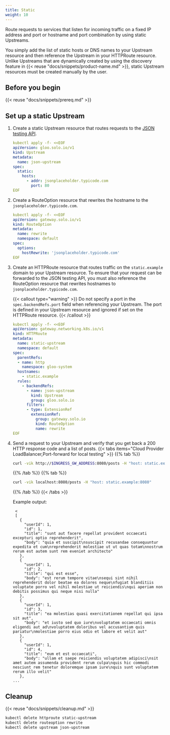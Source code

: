 ```yaml
---
title: Static
weight: 10
---
```


Route requests to services that listen for incoming traffic on a fixed IP address and port or hostname and port combination by using static Upstreams.

You simply add the list of static hosts or DNS names to your Upstream resource and then reference the Upstream in your HTTPRoute resource. Unlike Upstreams that are dynamically created by using the discovery feature in {{< reuse "docs/snippets/product-name.md" >}}, static Upstream resources must be created manually by the user.  

## Before you begin

{{< reuse "docs/snippets/prereq.md" >}}

## Set up a static Upstream

1. Create a static Upstream resource that routes requests to the [JSON testing API](http://jsonplaceholder.typicode.com/).
   ```yaml
   kubectl apply -f- <<EOF 
   apiVersion: gloo.solo.io/v1
   kind: Upstream
   metadata:
     name: json-upstream
   spec:
     static:
       hosts:
         - addr: jsonplaceholder.typicode.com
           port: 80
   EOF
   ```

2. Create a RouteOption resource that rewrites the hostname to the `jsonplaceholder.typicode.com`. 
   ```yaml
   kubectl apply -f- <<EOF
   apiVersion: gateway.solo.io/v1
   kind: RouteOption
   metadata:
     name: rewrite
     namespace: default
   spec:
     options:
       hostRewrite: 'jsonplaceholder.typicode.com'
   EOF
   ```
   
3. Create an HTTPRoute resource that routes traffic on the `static.example` domain to your Upstream resource. To ensure that your request can be forwarded to the JSON testing API, you must also reference the RouteOption resource that rewrites hostnames to `jsonplaceholder.typicode.com`.
   
   {{< callout type="warning" >}}
   Do not specify a port in the `spec.backendRefs.port` field when referencing your Upstream. The port is defined in your Upstream resource and ignored if set on the HTTPRoute resource.
   {{< /callout >}}
   
   ```yaml
   kubectl apply -f- <<EOF
   apiVersion: gateway.networking.k8s.io/v1
   kind: HTTPRoute
   metadata:
     name: static-upstream
     namespace: default
   spec:
     parentRefs:
     - name: http
       namespace: gloo-system
     hostnames:
       - static.example
     rules:
       - backendRefs:
         - name: json-upstream
           kind: Upstream
           group: gloo.solo.io
         filters:
         - type: ExtensionRef
           extensionRef:
             group: gateway.solo.io
             kind: RouteOption
             name: rewrite
   EOF
   ```

4. Send a request to your Upstream and verify that you get back a 200 HTTP response code and a list of posts. 
   {{< tabs items="Cloud Provider LoadBalancer,Port-forward for local testing" >}}
   {{% tab %}}
   ```sh
   curl -vik http://$INGRESS_GW_ADDRESS:8080/posts -H "host: static.example:8080" 
   ```
   {{% /tab %}}
   {{% tab %}}
   ```sh
   curl -vik localhost:8080/posts -H "host: static.example:8080" 
   ```
   {{% /tab %}}
   {{< /tabs >}}
   
   Example output: 
   ```
    < 
    [
      {  
        "userId": 1,
        "id": 1,
        "title": "sunt aut facere repellat provident occaecati excepturi optio reprehenderit",
        "body": "quia et suscipit\nsuscipit recusandae consequuntur expedita et cum\nreprehenderit molestiae ut ut quas totam\nnostrum rerum est autem sunt rem eveniet architecto"
      },
      {
        "userId": 1,
        "id": 2,
        "title": "qui est esse",
        "body": "est rerum tempore vitae\nsequi sint nihil reprehenderit dolor beatae ea dolores neque\nfugiat blanditiis voluptate porro vel nihil molestiae ut reiciendis\nqui aperiam non debitis possimus qui neque nisi nulla"
      },
      {
        "userId": 1,
        "id": 3,
        "title": "ea molestias quasi exercitationem repellat qui ipsa sit aut",
        "body": "et iusto sed quo iure\nvoluptatem occaecati omnis eligendi aut ad\nvoluptatem doloribus vel accusantium quis pariatur\nmolestiae porro eius odio et labore et velit aut"
      },
      {
        "userId": 1,
        "id": 4,
        "title": "eum et est occaecati",
        "body": "ullam et saepe reiciendis voluptatem adipisci\nsit amet autem assumenda provident rerum culpa\nquis hic commodi nesciunt rem tenetur doloremque ipsam iure\nquis sunt voluptatem rerum illo velit"
      },
   ...
   ```
   
## Cleanup

{{< reuse "docs/snippets/cleanup.md" >}}

```sh
kubectl delete httproute static-upstream
kubectl delete routeoption rewrite
kubectl delete upstream json-upstream
```
